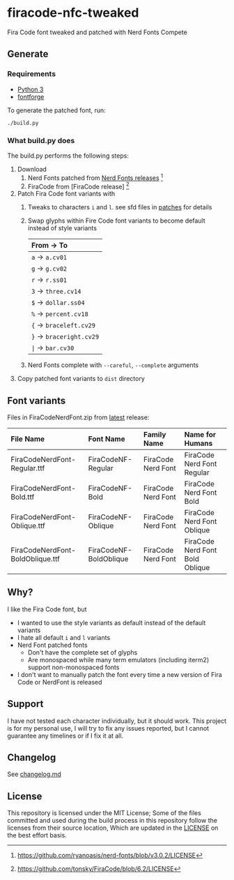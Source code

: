 # firacode-nfc-tweaked

Fira Code font tweaked and patched with Nerd Fonts Compete

## Generate

### Requirements

- [Python 3]
- [fontforge]

To generate the patched font, run:

```shell
./build.py
```

### What build.py does

The build.py performs the following steps:

1. Download
   1. Nerd Fonts patched from [Nerd Fonts releases] [^1]
   2. FiraCode from [FiraCode release] [^2]
2. Patch Fira Code font variants with
   1. Tweaks to characters `i` and `l`. see sfd files in [patches] for details
   2. Swap glyphs within Fire Code font variants to become default instead of style variants

      | From ->  To              |
      |:-------------------------|
      | `a` -> `a.cv01`          |
      | `g` -> `g.cv02`          |
      | `r` -> `r.ss01`          |
      | `3` -> `three.cv14`      |
      | `$` -> `dollar.ss04`     |
      | `%` -> `percent.cv18`    |
      | `{` -> `braceleft.cv29`  |
      | `}` -> `braceright.cv29` |
      | `\|` -> `bar.cv30`       |
   3. Nerd Fonts complete with `--careful`, `--complete` arguments
3. Copy patched font variants to `dist` directory

## Font variants

Files in FiraCodeNerdFont.zip from [latest] release:

| File Name                        | Font Name              | Family Name        | Name for Humans                 |
|:---------------------------------|:-----------------------|:-------------------|:--------------------------------|
| FiraCodeNerdFont-Regular.ttf     | FiraCodeNF-Regular     | FiraCode Nerd Font | FiraCode Nerd Font Regular      |
| FiraCodeNerdFont-Bold.ttf        | FiraCodeNF-Bold        | FiraCode Nerd Font | FiraCode Nerd Font Bold         |
| FiraCodeNerdFont-Oblique.ttf     | FiraCodeNF-Oblique     | FiraCode Nerd Font | FiraCode Nerd Font Oblique      |
| FiraCodeNerdFont-BoldOblique.ttf | FiraCodeNF-BoldOblique | FiraCode Nerd Font | FiraCode Nerd Font Bold Oblique |

## Why?

I like the Fira Code font, but

- I wanted to use the style variants as default instead of the default variants
- I hate all default `i` and `l` variants
- Nerd Font patched fonts
  - Don't have the complete set of glyphs
  - Are monospaced while many term emulators (including iterm2) support non-monospaced fonts
- I don't want to manually patch the font every time a new version of Fira Code or NerdFont is released

## Support

I have not tested each character individually, but it should work.
This project is for my personal use,
I will try to fix any issues reported, but I cannot guarantee any timelines or if I fix it at all.

## Changelog

See [changelog.md]

## License

This repository is licensed under the MIT License;
Some of the files committed and used during the build process in this repository follow the licenses from their source location,
Which are updated in the [LICENSE] on the best effort basis.


[^1]: https://github.com/ryanoasis/nerd-fonts/blob/v3.0.2/LICENSE
[^2]: https://github.com/tonsky/FiraCode/blob/6.2/LICENSE

[Python 3]: https://www.python.org
[fontforge]: https://fontforge.org
[Nerd Fonts releases]: https://github.com/ryanoasis/nerd-fonts/releases
[FiraCode releases]: https://github.com/tonsky/FiraCode/releases
[patches]: ./patches
[latest]: https://github.com/yogeshlonkar/firacode-nfc-tweaked/releases/latest
[changelog.md]: ./changelog.md
[LICENSE]: ./LICENSE
